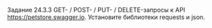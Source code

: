 Задание 24.3.3
GET- / POST- / PUT- / DELETE-запросы к API https://petstore.swagger.io.
Установите библиотеки requests и json.

